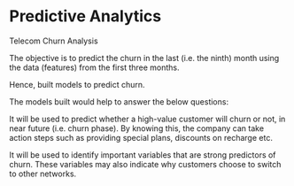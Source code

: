 # Predictive Analytics
Telecom Churn Analysis


The objective is to predict the churn in the last (i.e. the ninth) month using the data (features) from the first three months.

Hence, built models to predict churn. 

The models built would help to answer the below questions:

It will be used to predict whether a high-value customer will churn or not, in near future (i.e. churn phase). By knowing this, the company can take action steps such as providing special plans, discounts on recharge etc.

It will be used to identify important variables that are strong predictors of churn. These variables may also indicate why customers choose to switch to other networks.
